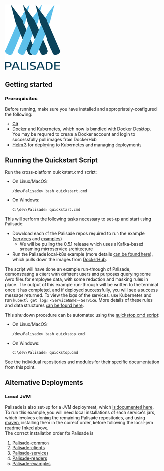 <!---
Copyright 2018-2021 Crown Copyright

Licensed under the Apache License, Version 2.0 (the "License");
you may not use this file except in compliance with the License.
You may obtain a copy of the License at

  http://www.apache.org/licenses/LICENSE-2.0

Unless required by applicable law or agreed to in writing, software
distributed under the License is distributed on an "AS IS" BASIS,
WITHOUT WARRANTIES OR CONDITIONS OF ANY KIND, either express or implied.
See the License for the specific language governing permissions and
limitations under the License.
--->

# <img src="logos/logo.svg" width="180">

## Getting started

### Prerequisites
Before running, make sure you have installed and appropriately-configured the following:
* [Git](https://git-scm.com/downloads)
* [Docker](https://www.docker.com/products/docker-desktop) and Kubernetes, which now is bundled with Docker Desktop. You may be required to create a Docker account and login to successfully pull images from DockerHub
* [Helm 3](https://helm.sh/) for deploying to Kubernetes and managing deployments

## Running the Quickstart Script
Run the cross-platform [quickstart.cmd script](https://github.com/gchq/Palisade/blob/main/quickstart.cmd):
* On Linux/MacOS:
  ```
  /dev/Palisade> bash quickstart.cmd
  ```
* On Windows:
  ```
  C:\dev\Palisade> quickstart.cmd
  ```

This will perform the following tasks necessary to set-up and start using Palisade:
* Download each of the Palisade repos required to run the example ([services](https://github.com/gchq/Palisade-services/tree/develop) and [examples](https://github.com/gchq/Palisade-examples/tree/develop))
    - We will be pulling the 0.5.1 release which uses a Kafka-based streaming microservice architecture
* Run the Palisade local-k8s example (more details [can be found here](https://github.com/gchq/Palisade-examples/tree/develop/deployment-k8s/local-k8s)), which pulls down the images from [DockerHub](https://hub.docker.com/u/gchq).

The script will have done an example run-through of Palisade, demonstrating a client with different users and purposes querying some Avro files for employee data, with some redaction and masking rules in place.
The output of this example run-through will be written to the terminal once it has completed, and if deployed successfully, you will see a success message returned.
To view the logs of the services, use Kubernetes and run `kubectl get logs <ServiceName>-Service`. 
More details of these rules and data structures [can be found here](https://github.com/gchq/Palisade-examples/tree/develop/example-library).

This shutdown procedure can be automated using the [quickstop.cmd script](https://github.com/gchq/Palisade/blob/main/quickstop.cmd):
* On Linux/MacOS:
  ```
  /dev/Palisade> bash quickstop.cmd
  ```
* On Windows:
  ```
  C:\dev\Palisade> quickstop.cmd
  ```
See the individual repositories and modules for their specific documentation from this point.

## Alternative Deployments

### Local JVM
Palisade is also set-up for a JVM deployment, which [is documented here](https://github.com/gchq/Palisade-examples/tree/develop/deployment-jvm/local-jvm/README.md).  
To run this example, you will need local installations of each service's jars, which involves cloning the remaining Palisade repositories, and using [maven](https://maven.apache.org/), installing them in the correct order, before following the local-jvm readme linked above.  
The correct installation order for Palisade is:
1. [Palisade-common](https://github.com/gchq/Palisade-common)
1. [Palisade-clients](https://github.com/gchq/Palisade-clients)
1. [Palisade-services](https://github.com/gchq/Palisade-services)
1. [Palisade-readers](https://github.com/gchq/Palisade-readers)
1. [Palisade-examples](https://github.com/gchq/Palisade-examples)
